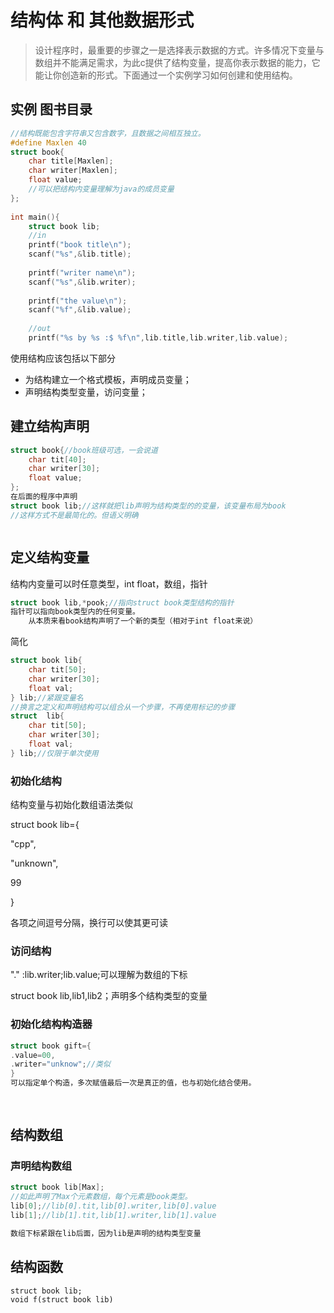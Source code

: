 # 结构体 和 其他数据形式

> 设计程序时，最重要的步骤之一是选择表示数据的方式。许多情况下变量与数组并不能满足需求，为此c提供了结构变量，提高你表示数据的能力，它能让你创造新的形式。下面通过一个实例学习如何创建和使用结构。



## 实例 图书目录

```c
//结构既能包含字符串又包含数字，且数据之间相互独立。
#define Maxlen 40
struct book{
	char title[Maxlen];
	char writer[Maxlen];
	float value;
    //可以把结构内变量理解为java的成员变量
};
 
int main(){
	struct book lib;
	//in
	printf("book title\n");
	scanf("%s",&lib.title);
	
	printf("writer name\n");
	scanf("%s",&lib.writer);
	
	printf("the value\n");
	scanf("%f",&lib.value);
	
	//out
	printf("%s by %s :$ %f\n",lib.title,lib.writer,lib.value);

```

使用结构应该包括以下部分

- 为结构建立一个格式模板，声明成员变量；
- 声明结构类型变量，访问变量；

## 建立结构声明

```c
struct book{//book班级可选，一会说道
	char tit[40];
	char writer[30];
	float value;
};
在后面的程序中声明
struct book lib;//这样就把lib声明为结构类型的的变量，该变量布局为book
//这样方式不是最简化的。但语义明确



```

## 定义结构变量

结构内变量可以时任意类型，int float，数组，指针

```c
struct book lib,*pook;//指向struct book类型结构的指针
指针可以指向book类型内的任何变量。
    从本质来看book结构声明了一个新的类型（相对于int float来说）
```

简化

```c
struct book lib{
	char tit[50];
	char writer[30];
	float val;
} lib;//紧跟变量名
//换言之定义和声明结构可以组合从一个步骤，不再使用标记的步骤
struct  lib{
	char tit[50];
	char writer[30];
	float val;
} lib;//仅限于单次使用
```

### 初始化结构

结构变量与初始化数组语法类似

struct book lib={

"cpp",

"unknown",

99

}

各项之间逗号分隔，换行可以使其更可读

### 访问结构

"." :lib.writer;lib.value;可以理解为数组的下标

struct book lib,lib1,lib2；声明多个结构类型的变量

### 初始化结构构造器

```c
struct book gift={
.value=00,
.writer="unknow";//类似
}
可以指定单个构造，多次赋值最后一次是真正的值，也与初始化结合使用。
    
    
```

## 结构数组

### 声明结构数组

```c
struct book lib[Max];
//如此声明了Max个元素数组，每个元素是book类型。
lib[0];//lib[0].tit,lib[0].writer,lib[0].value
lib[1];//lib[1].tit,lib[1].writer,lib[1].value

数组下标紧跟在lib后面，因为lib是声明的结构类型变量
```

## 结构函数

```
struct book lib;
void f(struct book lib)
```











